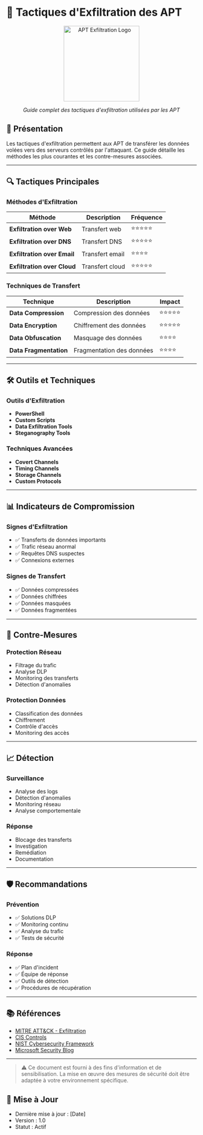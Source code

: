 # 🎯 Tactiques d'Exfiltration des APT

<div align="center">
  <img src="../../assets/logos/apt-exfiltration-logo.png" alt="APT Exfiltration Logo" width="200"/>
  <br>
  <p><em>Guide complet des tactiques d'exfiltration utilisées par les APT</em></p>
</div>

## 🧠 Présentation

Les tactiques d'exfiltration permettent aux APT de transférer les données volées vers des serveurs contrôlés par l'attaquant. Ce guide détaille les méthodes les plus courantes et les contre-mesures associées.

---

## 🔍 Tactiques Principales

### Méthodes d'Exfiltration
| Méthode | Description | Fréquence |
|---------|-------------|-----------|
| **Exfiltration over Web** | Transfert web | ⭐⭐⭐⭐⭐ |
| **Exfiltration over DNS** | Transfert DNS | ⭐⭐⭐⭐⭐ |
| **Exfiltration over Email** | Transfert email | ⭐⭐⭐⭐ |
| **Exfiltration over Cloud** | Transfert cloud | ⭐⭐⭐⭐⭐ |

### Techniques de Transfert
| Technique | Description | Impact |
|-----------|-------------|--------|
| **Data Compression** | Compression des données | ⭐⭐⭐⭐⭐ |
| **Data Encryption** | Chiffrement des données | ⭐⭐⭐⭐⭐ |
| **Data Obfuscation** | Masquage des données | ⭐⭐⭐⭐ |
| **Data Fragmentation** | Fragmentation des données | ⭐⭐⭐⭐ |

---

## 🛠️ Outils et Techniques

### Outils d'Exfiltration
- **PowerShell**
- **Custom Scripts**
- **Data Exfiltration Tools**
- **Steganography Tools**

### Techniques Avancées
- **Covert Channels**
- **Timing Channels**
- **Storage Channels**
- **Custom Protocols**

---

## 📊 Indicateurs de Compromission

### Signes d'Exfiltration
- ✅ Transferts de données importants
- ✅ Trafic réseau anormal
- ✅ Requêtes DNS suspectes
- ✅ Connexions externes

### Signes de Transfert
- ✅ Données compressées
- ✅ Données chiffrées
- ✅ Données masquées
- ✅ Données fragmentées

---

## 🎯 Contre-Mesures

### Protection Réseau
- Filtrage du trafic
- Analyse DLP
- Monitoring des transferts
- Détection d'anomalies

### Protection Données
- Classification des données
- Chiffrement
- Contrôle d'accès
- Monitoring des accès

---

## 📈 Détection

### Surveillance
- Analyse des logs
- Détection d'anomalies
- Monitoring réseau
- Analyse comportementale

### Réponse
- Blocage des transferts
- Investigation
- Remédiation
- Documentation

---

## 🛡️ Recommandations

### Prévention
- ✅ Solutions DLP
- ✅ Monitoring continu
- ✅ Analyse du trafic
- ✅ Tests de sécurité

### Réponse
- ✅ Plan d'incident
- ✅ Équipe de réponse
- ✅ Outils de détection
- ✅ Procédures de récupération

---

## 📚 Références

- [MITRE ATT&CK - Exfiltration](https://attack.mitre.org/tactics/TA0010/)
- [CIS Controls](https://www.cisecurity.org/controls/)
- [NIST Cybersecurity Framework](https://www.nist.gov/cyberframework)
- [Microsoft Security Blog](https://www.microsoft.com/security/blog/)

---

> ⚠️ Ce document est fourni à des fins d'information et de sensibilisation. La mise en œuvre des mesures de sécurité doit être adaptée à votre environnement spécifique.

## 📅 Mise à Jour
- Dernière mise à jour : [Date]
- Version : 1.0
- Statut : Actif 